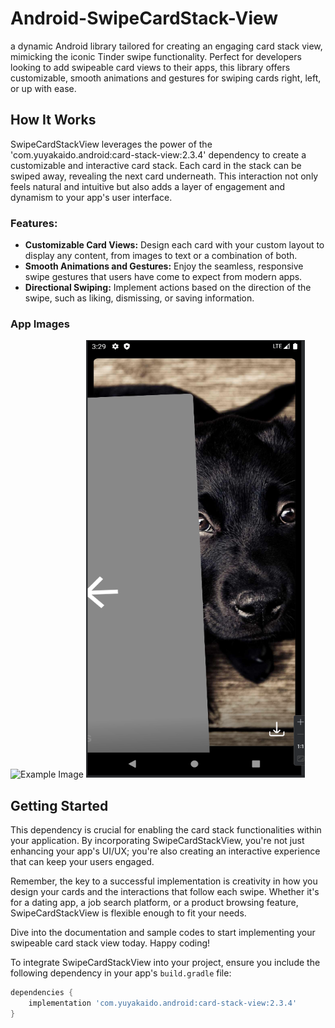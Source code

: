 # Android-SwipeCardStack-View
a dynamic Android library tailored for creating an engaging card stack view, mimicking the iconic Tinder swipe functionality. Perfect for developers looking to add swipeable card views to their apps, this library offers customizable, smooth animations and gestures for swiping cards right, left, or up with ease. 

## How It Works

SwipeCardStackView leverages the power of the 'com.yuyakaido.android:card-stack-view:2.3.4' dependency to create a customizable and interactive card stack. Each card in the stack can be swiped away, revealing the next card underneath. This interaction not only feels natural and intuitive but also adds a layer of engagement and dynamism to your app's user interface.

### Features:
- **Customizable Card Views:** Design each card with your custom layout to display any content, from images to text or a combination of both.
- **Smooth Animations and Gestures:** Enjoy the seamless, responsive swipe gestures that users have come to expect from modern apps.
- **Directional Swiping:** Implement actions based on the direction of the swipe, such as liking, dismissing, or saving information.

### App Images
<img src="Images/homescreen.png" alt="Example Image" width="350" height="700">
<img src="Images/swipe.png" alt="Example Image" width="350" height="700">

## Getting Started
This dependency is crucial for enabling the card stack functionalities within your application. By incorporating SwipeCardStackView, you're not just enhancing your app's UI/UX; you're also creating an interactive experience that can keep your users engaged.

Remember, the key to a successful implementation is creativity in how you design your cards and the interactions that follow each swipe. Whether it's for a dating app, a job search platform, or a product browsing feature, SwipeCardStackView is flexible enough to fit your needs.

Dive into the documentation and sample codes to start implementing your swipeable card stack view today. Happy coding!

To integrate SwipeCardStackView into your project, ensure you include the following dependency in your app's `build.gradle` file:

```gradle
dependencies {
    implementation 'com.yuyakaido.android:card-stack-view:2.3.4'
}

